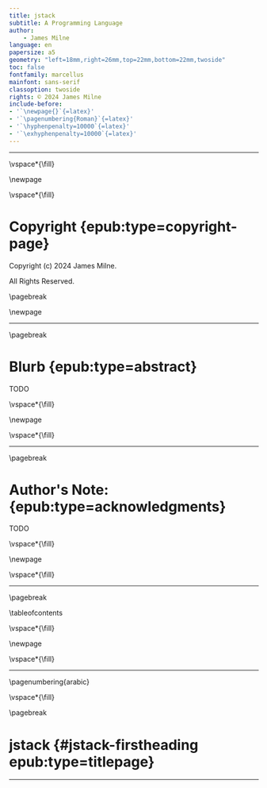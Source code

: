 ```yaml
---
title: jstack
subtitle: A Programming Language
author:
	- James Milne
language: en
papersize: a5
geometry: "left=18mm,right=26mm,top=22mm,bottom=22mm,twoside"
toc: false
fontfamily: marcellus
mainfont: sans-serif
classoption: twoside
rights: © 2024 James Milne
include-before:
- '`\newpage{}`{=latex}'
- '`\pagenumbering{Roman}`{=latex}'
- '`\hyphenpenalty=10000`{=latex}'
- '`\exhyphenpenalty=10000`{=latex}'
---
```


---

\vspace*{\fill}

\newpage

\vspace*{\fill}

# Copyright {epub:type=copyright-page}

Copyright (c) 2024 James Milne.

All Rights Reserved.

\pagebreak

\newpage

---

\pagebreak

# Blurb {epub:type=abstract}

TODO

\vspace*{\fill}

\newpage

\vspace*{\fill}

---

\pagebreak

# Author's Note: {epub:type=acknowledgments}

TODO

\vspace*{\fill}

\newpage

\vspace*{\fill}

---

\pagebreak

\tableofcontents

\vspace*{\fill}

\newpage

\vspace*{\fill}

---

\pagenumbering{arabic}

\vspace*{\fill}

\pagebreak

# jstack {#jstack-firstheading epub:type=titlepage}

---

